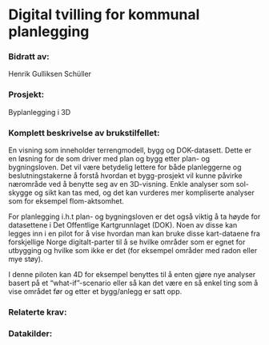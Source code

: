 # Digital tvilling for kommunal planlegging
### Bidratt av: 
Henrik Gulliksen Schüller
### Prosjekt: 
Byplanlegging i 3D
### Komplett beskrivelse av brukstilfellet: 
En visning som inneholder terrengmodell, bygg og DOK-datasett. Dette er en løsning for de som driver med plan og bygg etter plan- og bygningsloven. Det vil være betydelig lettere for både planleggerne og beslutningstakerne å forstå hvordan et bygg-prosjekt vil kunne påvirke nærområde ved å benytte seg av en 3D-visning. Enkle analyser som sol-skygge og sikt kan tas med, og det kan vurderes mer kompliserte analyser som for eksempel flom-aktsomhet. 

For planlegging i.h.t plan- og bygningsloven er det også viktig å ta høyde for datasettene i Det Offentlige Kartgrunnlaget (DOK). Noen av disse kan legges inn i en pilot for å vise hvordan man kan bruke disse kart-dataene fra forskjellige Norge digitalt-parter til å se hvilke områder som er egnet for utbygging og hvilke som ikke er det (for eksempel områder med radon eller mye støy). 

I denne piloten kan 4D for eksempel benyttes til å enten gjøre nye analyser basert på et “what-if”-scenario eller så kan det være en så enkel ting som å vise området før og etter et bygg/anlegg er satt opp. 
### Relaterte krav:  
### Datakilder:   
